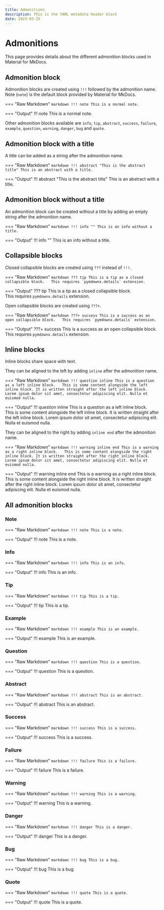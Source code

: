 ```yaml
---
title: Admonitions
description: This is the YAML metadata header block
date: 2023-03-25
---
```


# Admonitions

This page provides details about the different admonition blocks used in Material for MkDocs.

##  Admonition block

Admonition blocks are created using `!!!` followed by the admonition name. Note (`note`) is the default block provided by Material for MkDocs.

=== "Raw Markdown"
    ````markdown
    !!! note
        This is a normal note.  
    ````

=== "Output"
    !!! note
        This is a normal note.  

Other admonition blocks available are `info`, `tip`, `abstract`, `success`, `failure`, `example`, `question`, `warning`,  `danger`, `bug` and `quote`.

## Admonition block with a title

A title can be added as a string after the admonition name.

=== "Raw Markdown"
    ````markdown
    !!! abstract "This is the abstract title"
        This is an abstract with a title.  
    ````

=== "Output"
    !!! abstract "This is the abstract title"
        This is an abstract with a title.  

## Admonition block without a title

An admonition block can be created without a title by adding an empty string after the admonition name.

=== "Raw Markdown"
    ````markdown
    !!! info ""
        This is an info without a title.  
    ````

=== "Output"
    !!! info ""
        This is an info without a title.  

## Collapsible blocks

Closed collapsible blocks are created using `???` instead of `!!!`.

=== "Raw Markdown"
    ````markdown
    ??? tip
        This is a tip as a closed collapsible block.  
        This requires `pymdownx.details` extension.
    ````

=== "Output"
    ??? tip
        This is a tip as a closed collapsible block.  
        This requires `pymdownx.details` extension.

Open collapsible blocks are created using `???+`.

=== "Raw Markdown"
    ````markdown
    ???+ success
        This is a success as an open collapsible block.  
        This requires `pymdownx.details` extension.
    ````

=== "Output"
    ???+ success
        This is a success as an open collapsible block.  
        This requires `pymdownx.details` extension.

## Inline blocks

Inline blocks share space with text. 

They can be aligned to the left by adding `inline` after the admonition name.

=== "Raw Markdown"
    ````markdown
    !!! question inline
        This is a question as a left inline block.  
    This is some content alongside the left inline block. It is written straight after the left inline block. Lorem ipsum dolor sit amet, consectetur adipiscing elit. Nulla et euismod nulla. 
    ````

=== "Output"
    !!! question inline
            This is a question as a left inline block.  
    This is some content alongside the left inline block. It is written straight after the left inline block. Lorem ipsum dolor sit amet, consectetur adipiscing elit. Nulla et euismod nulla. 

They can be aligned to the right by adding `inline end` after the admonition name.

=== "Raw Markdown"
    ````markdown
    !!! warning inline end
        This is a warning as a right inline block.  
    This is some content alongside the right inline block. It is written straight after the right inline block. Lorem ipsum dolor sit amet, consectetur adipiscing elit. Nulla et euismod nulla. 
    ````

=== "Output"
    !!! warning inline end
        This is a warning as a right inline block.  
    This is some content alongside the right inline block. It is written straight after the right inline block. Lorem ipsum dolor sit amet, consectetur adipiscing elit. Nulla et euismod nulla. 

## All admonition blocks

### Note

=== "Raw Markdown"
    ````markdown
    !!! note
        This is a note.  
    ````

=== "Output"
    !!! note
        This is a note.  

### Info

=== "Raw Markdown"
    ````markdown
    !!! info
        This is an info.  
    ````

=== "Output"
    !!! info
        This is an info.  

### Tip

=== "Raw Markdown"
    ````markdown
    !!! tip
        This is a tip.  
    ````

=== "Output"
    !!! tip
        This is a tip.  

### Example

=== "Raw Markdown"
    ````markdown
    !!! example
        This is an example.  
    ````

=== "Output"
    !!! example
        This is an example.  

### Question

=== "Raw Markdown"
    ````markdown
    !!! question
        This is a question.  
    ````

=== "Output"
    !!! question
        This is a question.

### Abstract

=== "Raw Markdown"
    ````markdown
    !!! abstract
        This is an abstract.  
    ````

=== "Output"
    !!! abstract
        This is an abstract.  

### Success

=== "Raw Markdown"
    ````markdown
    !!! success
        This is a success.  
    ````

=== "Output"
    !!! success
        This is a success. 

### Failure

=== "Raw Markdown"
    ````markdown
    !!! failure
        This is a failure.  
    ````

=== "Output"
    !!! failure
        This is a failure.

### Warning

=== "Raw Markdown"
    ````markdown
    !!! warning
        This is a warning.  
    ````

=== "Output"
    !!! warning
        This is a warning.

### Danger

=== "Raw Markdown"
    ````markdown
    !!! danger
        This is a danger.  
    ````

=== "Output"
    !!! danger
        This is a danger.

### Bug

=== "Raw Markdown"
    ````markdown
    !!! bug
        This is a bug.  
    ````

=== "Output"
    !!! bug
        This is a bug.

### Quote

=== "Raw Markdown"
    ````markdown
    !!! quote
        This is a quote.  
    ````

=== "Output"
    !!! quote
        This is a quote.

